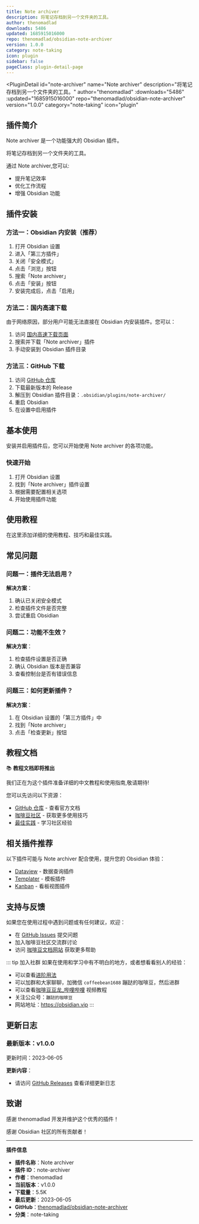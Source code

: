 ```yaml
---
title: Note archiver
description: 将笔记存档到另一个文件夹的工具。
author: thenomadlad
downloads: 5486
updated: 1685915016000
repo: thenomadlad/obsidian-note-archiver
version: 1.0.0
category: note-taking
icon: plugin
sidebar: false
pageClass: plugin-detail-page
---
```


<PluginDetail
  id="note-archiver"
  name="Note archiver"
  description="将笔记存档到另一个文件夹的工具。"
  author="thenomadlad"
  :downloads="5486"
  :updated="1685915016000"
  repo="thenomadlad/obsidian-note-archiver"
  version="1.0.0"
  category="note-taking"
  icon="plugin"
>

<!-- AUTO_GENERATED_START -->
## 插件简介

Note archiver 是一个功能强大的 Obsidian 插件。

将笔记存档到另一个文件夹的工具。

通过 Note archiver,您可以:

- 提升笔记效率
- 优化工作流程
- 增强 Obsidian 功能

<!-- AUTO_GENERATED_END -->

<!-- AUTO_GENERATED_START -->
## 插件安装

### 方法一：Obsidian 内安装（推荐）

1. 打开 Obsidian 设置
2. 进入「第三方插件」
3. 关闭「安全模式」
4. 点击「浏览」按钮
5. 搜索「Note archiver」
6. 点击「安装」按钮
7. 安装完成后，点击「启用」

### 方法二：国内高速下载

由于网络原因，部分用户可能无法直接在 Obsidian 内安装插件。您可以：

1. 访问 [国内高速下载页面](/zh/documentation/obsidian-plugins-download.html)
2. 搜索并下载「Note archiver」插件
3. 手动安装到 Obsidian 插件目录

### 方法三：GitHub 下载

1. 访问 [GitHub 仓库](https://github.com/thenomadlad/obsidian-note-archiver)
2. 下载最新版本的 Release
3. 解压到 Obsidian 插件目录：`.obsidian/plugins/note-archiver/`
4. 重启 Obsidian
5. 在设置中启用插件

## 基本使用

安装并启用插件后，您可以开始使用 Note archiver 的各项功能。

### 快速开始

1. 打开 Obsidian 设置
2. 找到「Note archiver」插件设置
3. 根据需要配置相关选项
4. 开始使用插件功能

<!-- AUTO_GENERATED_END -->

<!-- CUSTOM_CONTENT_START:tutorial -->
## 使用教程

在这里添加详细的使用教程、技巧和最佳实践。

<!-- CUSTOM_CONTENT_END:tutorial -->

<!-- SHARED_CONTENT_START -->
## 常见问题

### 问题一：插件无法启用？

**解决方案**：
1. 确认已关闭安全模式
2. 检查插件文件是否完整
3. 尝试重启 Obsidian

### 问题二：功能不生效？

**解决方案**：
1. 检查插件设置是否正确
2. 确认 Obsidian 版本是否兼容
3. 查看控制台是否有错误信息

### 问题三：如何更新插件？

**解决方案**：
1. 在 Obsidian 设置的「第三方插件」中
2. 找到「Note archiver」
3. 点击「检查更新」按钮

## 教程文档

📚 **教程文档即将推出**

我们正在为这个插件准备详细的中文教程和使用指南,敬请期待!

您可以先访问以下资源：
- [GitHub 仓库](https://github.com/thenomadlad/obsidian-note-archiver) - 查看官方文档
- [咖啡豆社区](/zh/bases/) - 获取更多使用技巧
- [最佳实践](/zh/best-practices/) - 学习社区经验

## 相关插件推荐

以下插件可能与 Note archiver 配合使用，提升您的 Obsidian 体验：

- [Dataview](/zh/plugins/dataview.html) - 数据查询插件
- [Templater](/zh/plugins/templater-obsidian.html) - 模板插件
- [Kanban](/zh/plugins/obsidian-kanban.html) - 看板视图插件

## 支持与反馈

如果您在使用过程中遇到问题或有任何建议，欢迎：

- 在 [GitHub Issues](https://github.com/thenomadlad/obsidian-note-archiver/issues) 提交问题
- 加入咖啡豆社区交流群讨论
- 访问 [咖啡豆文档网站](https://obsidian.vip) 获取更多帮助

::: tip 加入社群
如果在使用和学习中有不明白的地方，或者想看看别人的经验：
- 可以查看[进阶用法](/zh/advanced)
- 可以加群和大家聊聊，加微信 `coffeebean1688` 蹦跶的咖啡豆，然后进群
- 可以查看[咖啡豆豆龙_哔哩哔哩](https://space.bilibili.com/618777356) 视频教程
- 关注公众号：`蹦跶的咖啡豆`
- 网站地址：https://obsidian.vip
:::
<!-- SHARED_CONTENT_END -->

<!-- AUTO_GENERATED_START -->
## 更新日志

### 最新版本：v1.0.0

更新时间：2023-06-05

**更新内容**：
- 请访问 [GitHub Releases](https://github.com/thenomadlad/obsidian-note-archiver/releases) 查看详细更新日志

## 致谢

感谢 thenomadlad 开发并维护这个优秀的插件！

感谢 Obsidian 社区的所有贡献者！

---

**插件信息**
- **插件名称**：Note archiver
- **插件 ID**：note-archiver
- **作者**：thenomadlad
- **当前版本**：v1.0.0
- **下载量**：5.5K
- **最后更新**：2023-06-05
- **GitHub**：[thenomadlad/obsidian-note-archiver](https://github.com/thenomadlad/obsidian-note-archiver)
- **分类**：note-taking
<!-- AUTO_GENERATED_END -->

</PluginDetail>

